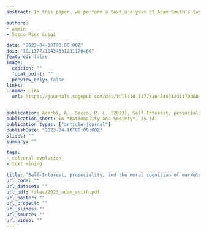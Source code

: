 ```yaml
---
abstract: In this paper, we perform a text analysis of Adam Smith’s two books, the Theory of Moral Sentiments and the Wealth of Nations, to better characterize their highly disputed differences in terms of moral cognition. In particular, given that Smith’s ideas are still very cited and influential in the current scholarly debate on moral cognition, we are interested in understanding whether a text analysis would unveil a semantic structure that is in line with a dual process theory interpretation or, alternatively, with a neuro-emergent cognition one. We find that, despite that the intellectual koine in which Smith’s thought was originally embedded would be more in line with a dual process theory approach, the analysis reveals a better consonance with the neuro-emergent cognition approach. This opens new and interesting perspectives in future research on the moral cognition of market interactions in a Smithian tradition of thought.

authors:
- admin
- Sacco Pier Luigi

date: "2023-04-18T00:00:00Z"
doi: "10.1177/10434631231170460"
featured: false
image:
  caption: ""
  focal_point: ""
  preview_only: false
links:
- name: Link
  url: https://journals.sagepub.com/doi/full/10.1177/10434631231170460


publication: Acerbi, A., Sacco, P. L. (2023), Self-Interest, prosociality, and the moral cognition of markets. A comparative analysis of the Theory of Moral Sentiments and the Wealth of Nations, *Rationality and Society*, 35 (4)
publication_short: In *Rationality and Society*, 35 (4)
publication_types: ["article-journal"]
publishDate: "2023-04-18T00:00:00Z"
slides: ""
summary: ""

tags:
- cultural evolution
- text mining

title: "Self-Interest, prosociality, and the moral cognition of markets: A comparative analysis of the Theory of Moral Sentiments and the Wealth of Nations"
url_code: ""
url_dataset: ""
url_pdf: files/2023_adam_smith.pdf
url_poster: ""
url_project: ""
url_slides: ""
url_source: ""
url_video: ""
---
```



